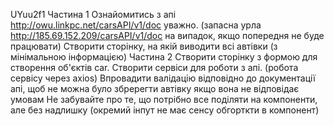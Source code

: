 UYuu2f1
Частина 1
Ознайомитись з апі http://owu.linkpc.net/carsAPI/v1/doc  уважно. (запасна урла http://185.69.152.209/carsAPI/v1/doc на випадок, якщо попередня не буде працювати)
Створити сторінку, на якій виводити всі автівки (з мінімальною інформацією)
Частина 2
Створити сторінку з формою для створення об'єктів car. Створити сервіси для роботи з апі. (робота сервісу через axios)
Впровадити валідацію відповідно до документації апі, щоб не можна було збререгти автівку якщо вона не відповідає умовам
Не забувайте про те, що потрібно все поділяти на компоненти, але без надлишку (окремий інпут не має сенсу обгорткти в компонент)